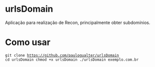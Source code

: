 # urlsDomain
Aplicação para realização de Recon, principalmente obter subdomínios. 

# Como usar


<code>git clone https://github.com/paulogualter/urlsDomain
cd urlsDomain
chmod +x urlsDomain
./urlsDomain exemplo.com.br</code>
